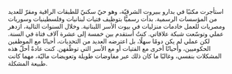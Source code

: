 استأجرت مكتبًا في بدارو ببيروت الشرقيّة، وهو حيّ سكنيّ للطبقات الراقية ومقرّ للعديد من المؤسسات الرسمية. بدأت رسميًّا بتوظيف فتيات لبنانيات وفلسطينيات وسوريات ومصريات للعمل خادمات منزليات في بيوت الأسر اللبنانية. وخلال السنوات التالية، ازدهر عملي وتوسّعت شبكة علاقاتي. كنتُ أستقدم بين خمسة إلى عشرة آلاف فتاة في السنة. لكن عملي لم يكن دومًا سهلًا، بل اعترضه العديد من التحديات، أحيانًا مع الموظفين الحكوميين، وأحيانًا أخرى مع الفتيات أو مع الأسر التي توظّفهن. كنت عادةً أحلّ هذه المشكلات بنفسي، وغالبًا ما كان ذلك عبر مفاوضات طويلة وتعويضات ماليّة، مهما كانت طبيعة المشكلة.

